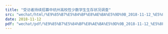 ```yaml
---
title: "受访者持续招募中杭州高校性少数学生生存状况调查"
src: "wechat/html/%E9%85%B7%E5%84%BF%E8%AE%BA%E5%9D%9B_2018-11-12_%E5%8F%97%E8%AE%BF%E8%80%85%E6%8C%81%E7%BB%AD%E6%8B%9B%E5%8B%9F%E4%B8%AD%E6%9D%AD%E5%B7%9E%E9%AB%98%E6%A0%A1%E6%80%A7%E5%B0%91%E6%95%B0%E5%AD%A6%E7%94%9F%E7%94%9F%E5%AD%98%E7%8A%B6%E5%86%B5%E8%B0%83%E6%9F%A5.html"
date: 2018-11-12
pdf: "wechat/pdf/%E9%85%B7%E5%84%BF%E8%AE%BA%E5%9D%9B_2018-11-12_%E5%8F%97%E8%AE%BF%E8%80%85%E6%8C%81%E7%BB%AD%E6%8B%9B%E5%8B%9F%E4%B8%AD%E6%9D%AD%E5%B7%9E%E9%AB%98%E6%A0%A1%E6%80%A7%E5%B0%91%E6%95%B0%E5%AD%A6%E7%94%9F%E7%94%9F%E5%AD%98%E7%8A%B6%E5%86%B5%E8%B0%83%E6%9F%A5.pdf"
---
```

